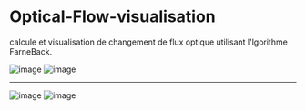 # Optical-Flow-visualisation
calcule et visualisation de changement de flux optique utilisant l'lgorithme FarneBack.

![image](https://user-images.githubusercontent.com/54851310/165485049-142ba65a-ac1d-4937-b5c4-ebe7ac40f7fe.png)
![image](https://user-images.githubusercontent.com/54851310/165485130-22626484-4630-424d-bcaf-9b65cb5cc188.png)

**************************************

![image](https://user-images.githubusercontent.com/54851310/165485377-2045c6f7-3b26-44fb-bcb7-8603f78741c9.png)
![image](https://user-images.githubusercontent.com/54851310/165485492-077d02f9-5eb0-441b-b272-d26752aedd7a.png)
